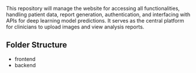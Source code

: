 This repository will manage the website for accessing all functionalities, handling patient data, report generation, authentication, and interfacing with APIs for deep learning model predictions. It serves as the central platform for clinicians to upload images and view analysis reports.

## Folder Structure

- frontend
- backend
